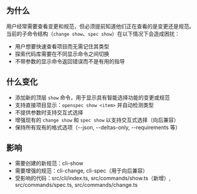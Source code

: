 ## 为什么

用户经常需要查看变更和规范，但必须提前知道他们正在查看的是变更还是规范。当前的子命令结构（`change show`、`spec show`）在以下情况下会造成困扰：
- 用户想要快速查看项目而无需记住其类型
- 探索代码库需要在不同显示命令之间切换
- 不带参数的显示命令返回错误而不是有用的指导

## 什么变化

- 添加新的顶层 `show` 命令，用于显示具有智能选择功能的变更或规范
- 支持直接项目显示：`openspec show <item>` 并自动检测类型
- 不提供参数时支持交互式选择
- 增强现有的 `change show` 和 `spec show` 以支持交互式选择（向后兼容）
- 保持所有现有的格式选项（--json, --deltas-only, --requirements 等）

## 影响

- 需要创建的新规范：cli-show
- 需要增强的规范：cli-change, cli-spec（用于向后兼容）
- 受影响的代码：src/cli/index.ts, src/commands/show.ts（新增）, src/commands/spec.ts, src/commands/change.ts